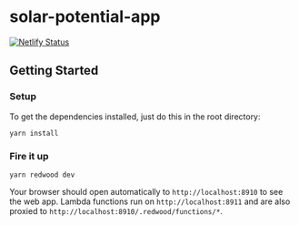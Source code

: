 # solar-potential-app

[![Netlify Status](https://api.netlify.com/api/v1/badges/1a1b8229-21a4-4e8a-bbd2-6b3fe5fe727f/deploy-status)](https://app.netlify.com/sites/solar-potential-app/deploys)

## Getting Started

### Setup

To get the dependencies installed, just do this in the root directory:

```terminal
yarn install
```

### Fire it up

```terminal
yarn redwood dev
```

Your browser should open automatically to `http://localhost:8910` to see the web app. Lambda functions run on `http://localhost:8911` and are also proxied to `http://localhost:8910/.redwood/functions/*`.
